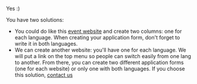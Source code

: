 Yes :)

You have two solutions:

- You could do like this [event website](https://djangogirls.org/bern/) and create two columns: one for each language. When creating your application form, don't forget to write it in both languages.
- We can create another website: you'll have one for each language. We will put a link on the top menu so people can switch easily from one lang to another. From there, you can create two different application forms (one for each website) or only one with both languages. If you choose this solution, [contact us](mailto:hello@djangogirls.org)
